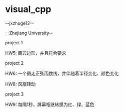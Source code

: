 visual_cpp
==========
--jxzhuge12--

--Zhejiang University--

project 1

HW5: 画五边形，并且符合要求

project 2

HW6: 一个圆走正弦函数线，并伴随着半径变化、颜色变化

HW8: 风扇转动

project 3

HW9: 每隔1秒，屏幕相继转换为红、绿、蓝色